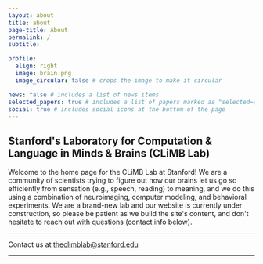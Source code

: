 ```yaml
---
layout: about
title: about
page-title: About
permalink: /
subtitle: 

profile:
  align: right
  image: brain.png
  image_circular: false # crops the image to make it circular

news: false # includes a list of news items
selected_papers: true # includes a list of papers marked as "selected={true}"
social: true # includes social icons at the bottom of the page
---
```


## Stanford's Laboratory for Computation & Language in Minds & Brains (CLiMB Lab)

Welcome to the home page for the CLiMB Lab at Stanford! We are a community of scientists trying to 
figure out how our brains let us go so efficiently from sensation (e.g., speech, reading) to meaning, 
and we do this using a combination of neuroimaging, computer modeling, and behavioral experiments. 
We are a brand-new lab and our website is currently under construction, so please be patient as we
build the site's content, and don't hesitate to reach out with questions (contact info below).


---

Contact us at <i class="fa fa-envelope"></i> 
<a href= "mailto:theclimblab@stanford.edu">theclimblab@stanford.edu</a>

--- 
